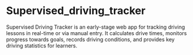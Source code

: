 # Supervised_driving_tracker
Supervised Driving Tracker is an early-stage web app for tracking driving lessons in real-time or via manual entry. It calculates drive times, monitors progress towards goals, records driving conditions, and provides key driving statistics for learners.
